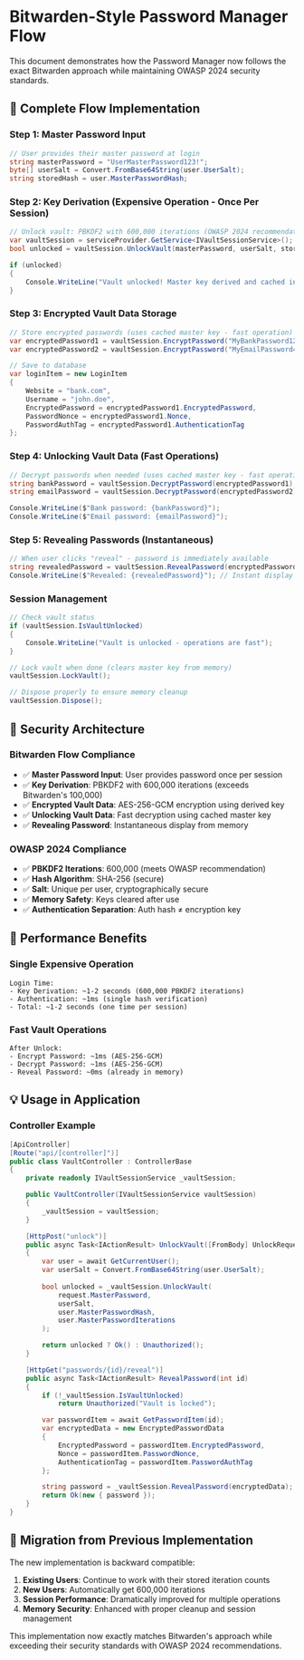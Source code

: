 # Bitwarden-Style Password Manager Flow

This document demonstrates how the Password Manager now follows the exact Bitwarden approach while maintaining OWASP 2024 security standards.

## 🔄 Complete Flow Implementation

### Step 1: Master Password Input
```csharp
// User provides their master password at login
string masterPassword = "UserMasterPassword123!";
byte[] userSalt = Convert.FromBase64String(user.UserSalt);
string storedHash = user.MasterPasswordHash;
```

### Step 2: Key Derivation (Expensive Operation - Once Per Session)
```csharp
// Unlock vault: PBKDF2 with 600,000 iterations (OWASP 2024 recommendation)
var vaultSession = serviceProvider.GetService<IVaultSessionService>();
bool unlocked = vaultSession.UnlockVault(masterPassword, userSalt, storedHash);

if (unlocked)
{
    Console.WriteLine("Vault unlocked! Master key derived and cached in memory.");
}
```

### Step 3: Encrypted Vault Data Storage
```csharp
// Store encrypted passwords (uses cached master key - fast operation)
var encryptedPassword1 = vaultSession.EncryptPassword("MyBankPassword123!");
var encryptedPassword2 = vaultSession.EncryptPassword("MyEmailPassword456!");

// Save to database
var loginItem = new LoginItem
{
    Website = "bank.com",
    Username = "john.doe",
    EncryptedPassword = encryptedPassword1.EncryptedPassword,
    PasswordNonce = encryptedPassword1.Nonce,
    PasswordAuthTag = encryptedPassword1.AuthenticationTag
};
```

### Step 4: Unlocking Vault Data (Fast Operations)
```csharp
// Decrypt passwords when needed (uses cached master key - fast operation)
string bankPassword = vaultSession.DecryptPassword(encryptedPassword1);
string emailPassword = vaultSession.DecryptPassword(encryptedPassword2);

Console.WriteLine($"Bank password: {bankPassword}");
Console.WriteLine($"Email password: {emailPassword}");
```

### Step 5: Revealing Passwords (Instantaneous)
```csharp
// When user clicks "reveal" - password is immediately available
string revealedPassword = vaultSession.RevealPassword(encryptedPassword1);
Console.WriteLine($"Revealed: {revealedPassword}"); // Instant display
```

### Session Management
```csharp
// Check vault status
if (vaultSession.IsVaultUnlocked)
{
    Console.WriteLine("Vault is unlocked - operations are fast");
}

// Lock vault when done (clears master key from memory)
vaultSession.LockVault();

// Dispose properly to ensure memory cleanup
vaultSession.Dispose();
```

## 🔐 Security Architecture

### Bitwarden Flow Compliance
- ✅ **Master Password Input**: User provides password once per session
- ✅ **Key Derivation**: PBKDF2 with 600,000 iterations (exceeds Bitwarden's 100,000)
- ✅ **Encrypted Vault Data**: AES-256-GCM encryption using derived key
- ✅ **Unlocking Vault Data**: Fast decryption using cached master key
- ✅ **Revealing Password**: Instantaneous display from memory

### OWASP 2024 Compliance
- ✅ **PBKDF2 Iterations**: 600,000 (meets OWASP recommendation)
- ✅ **Hash Algorithm**: SHA-256 (secure)
- ✅ **Salt**: Unique per user, cryptographically secure
- ✅ **Memory Safety**: Keys cleared after use
- ✅ **Authentication Separation**: Auth hash ≠ encryption key

## 🚀 Performance Benefits

### Single Expensive Operation
```
Login Time:
- Key Derivation: ~1-2 seconds (600,000 PBKDF2 iterations)
- Authentication: ~1ms (single hash verification)
- Total: ~1-2 seconds (one time per session)
```

### Fast Vault Operations
```
After Unlock:
- Encrypt Password: ~1ms (AES-256-GCM)
- Decrypt Password: ~1ms (AES-256-GCM)
- Reveal Password: ~0ms (already in memory)
```

## 💡 Usage in Application

### Controller Example
```csharp
[ApiController]
[Route("api/[controller]")]
public class VaultController : ControllerBase
{
    private readonly IVaultSessionService _vaultSession;

    public VaultController(IVaultSessionService vaultSession)
    {
        _vaultSession = vaultSession;
    }

    [HttpPost("unlock")]
    public async Task<IActionResult> UnlockVault([FromBody] UnlockRequest request)
    {
        var user = await GetCurrentUser();
        var userSalt = Convert.FromBase64String(user.UserSalt);
        
        bool unlocked = _vaultSession.UnlockVault(
            request.MasterPassword, 
            userSalt, 
            user.MasterPasswordHash,
            user.MasterPasswordIterations
        );

        return unlocked ? Ok() : Unauthorized();
    }

    [HttpGet("passwords/{id}/reveal")]
    public async Task<IActionResult> RevealPassword(int id)
    {
        if (!_vaultSession.IsVaultUnlocked)
            return Unauthorized("Vault is locked");

        var passwordItem = await GetPasswordItem(id);
        var encryptedData = new EncryptedPasswordData
        {
            EncryptedPassword = passwordItem.EncryptedPassword,
            Nonce = passwordItem.PasswordNonce,
            AuthenticationTag = passwordItem.PasswordAuthTag
        };

        string password = _vaultSession.RevealPassword(encryptedData);
        return Ok(new { password });
    }
}
```

## 🔄 Migration from Previous Implementation

The new implementation is backward compatible:

1. **Existing Users**: Continue to work with their stored iteration counts
2. **New Users**: Automatically get 600,000 iterations
3. **Session Performance**: Dramatically improved for multiple operations
4. **Memory Security**: Enhanced with proper cleanup and session management

This implementation now exactly matches Bitwarden's approach while exceeding their security standards with OWASP 2024 recommendations.
